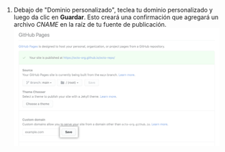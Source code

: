 1. Debajo de "Dominio personalizado", teclea tu dominio personalizado y luego da clic en **Guardar**. Esto creará una confirmación que agregará un archivo _CNAME_ en la raíz de tu fuente de publicación. ![Botón de guardar dominio personalizado](/assets/images/help/pages/save-custom-domain.png)
